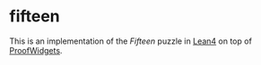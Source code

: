# fifteen

This is an implementation of the *Fifteen* puzzle in [Lean4](https://github.com/leanprover/lean4) on top of [ProofWidgets](https://github.com/leanprover-community/ProofWidgets4).

